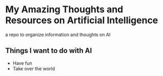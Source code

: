 # My Amazing Thoughts and Resources on Artificial Intelligence
a repo to organize information and thoughts on AI
## Things I want to do with AI
* Have fun
* Take over the world